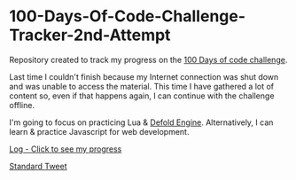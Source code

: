 # 100-Days-Of-Code-Challenge-Tracker-2nd-Attempt

Repository created to track my progress on the [100 Days of code challenge](https://www.100daysofcode.com/).  

Last time I couldn't finish because my Internet connection was shut down and was unable to access the material. This time I have gathered a lot of content so, even if that happens again, I can continue with the challenge offline.  

I'm going to focus on practicing Lua & [Defold Engine](https://defold.com/). Alternatively, I can learn & practice Javascript for web development.  

[Log - Click to see my progress](https://github.com/masterneme/100-Days-Of-Code-Challenge-Tracker-2nd-Attempt/blob/main/log.md)

[Standard Tweet](https://twitter.com/intent/tweet?text=Day%20%3A%20%20pomodoros%20%2b%20review%0d%0d%23%31%30%30DaysOfCode)
